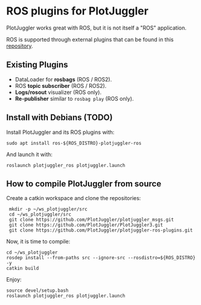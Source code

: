 # ROS plugins for PlotJuggler

PlotJuggler works great with ROS, but it is not itself a "ROS" application.

ROS is supported through external plugins that can be found in this [repository](https://github.com/PlotJuggler/plotjuggler-ros-plugins/).

## Existing Plugins

- DataLoader for **rosbags** (ROS / ROS2).
- ROS **topic subscriber** (ROS / ROS2).
- **Logs/rosout** visualizer (ROS only).
- **Re-publisher** similar to `rosbag play` (ROS only).


## Install with Debians (TODO)

Install PlotJuggler and its ROS plugins with:

    sudo apt install ros-${ROS_DISTRO}-plotjuggler-ros
    
And launch it with:
    
    roslaunch plotjuggler_ros plotjuggler.launch

## How to compile PlotJuggler from source

Create a catkin workspace and clone the repositories:

     mkdir -p ~/ws_plotjuggler/src
     cd ~/ws_plotjuggler/src
     git clone https://github.com/PlotJuggler/plotjuggler_msgs.git
     git clone https://github.com/PlotJuggler/PlotJuggler3.git
     git clone https://github.com/PlotJuggler/plotjuggler-ros-plugins.git
     
Now, it is time to compile:

    cd ~/ws_plotjuggler
    rosdep install --from-paths src --ignore-src --rosdistro=${ROS_DISTRO} -y
    catkin build
    
Enjoy:

    source devel/setup.bash
    roslaunch plotjuggler_ros plotjuggler.launch
    
     
